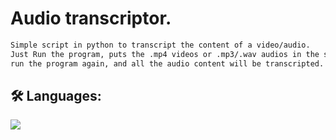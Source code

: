 # Audio transcriptor.

```bash
Simple script in python to transcript the content of a video/audio.
Just Run the program, puts the .mp4 videos or .mp3/.wav audios in the source generated folder,
run the program again, and all the audio content will be transcripted.
```


## 🛠 Languages:
![](https://img.shields.io/badge/-python-white?logo=python&logoColor=blue&style=flat)
